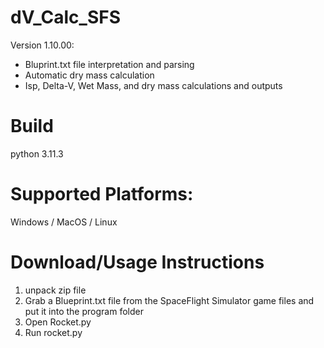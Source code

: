# dV_Calc_SFS
Version 1.10.00: 
- Bluprint.txt file interpretation and parsing
- Automatic dry mass calculation
- Isp, Delta-V, Wet Mass, and dry mass calculations and outputs
# Build
python 3.11.3
# Supported Platforms:
Windows / MacOS / Linux
# Download/Usage Instructions
1. unpack zip file
2. Grab a Blueprint.txt file from the SpaceFlight Simulator game files and put it into the program folder
3. Open Rocket.py 
4. Run rocket.py
